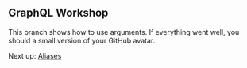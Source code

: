 ## GraphQL Workshop

This branch shows how to use arguments. If everything went well, you should a small version of your GitHub avatar.

Next up: [Aliases](https://github.com/dwwoelfel/graphql-workshop/tree/aliases)
